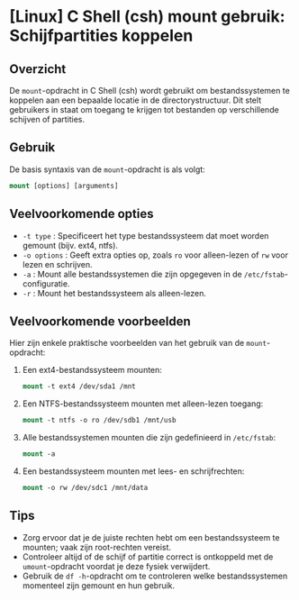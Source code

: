 # [Linux] C Shell (csh) mount gebruik: Schijfpartities koppelen

## Overzicht
De `mount`-opdracht in C Shell (csh) wordt gebruikt om bestandssystemen te koppelen aan een bepaalde locatie in de directorystructuur. Dit stelt gebruikers in staat om toegang te krijgen tot bestanden op verschillende schijven of partities.

## Gebruik
De basis syntaxis van de `mount`-opdracht is als volgt:

```csh
mount [options] [arguments]
```

## Veelvoorkomende opties
- `-t type` : Specificeert het type bestandssysteem dat moet worden gemount (bijv. ext4, ntfs).
- `-o options` : Geeft extra opties op, zoals `ro` voor alleen-lezen of `rw` voor lezen en schrijven.
- `-a` : Mount alle bestandssystemen die zijn opgegeven in de `/etc/fstab`-configuratie.
- `-r` : Mount het bestandssysteem als alleen-lezen.

## Veelvoorkomende voorbeelden
Hier zijn enkele praktische voorbeelden van het gebruik van de `mount`-opdracht:

1. Een ext4-bestandssysteem mounten:
   ```csh
   mount -t ext4 /dev/sda1 /mnt
   ```

2. Een NTFS-bestandssysteem mounten met alleen-lezen toegang:
   ```csh
   mount -t ntfs -o ro /dev/sdb1 /mnt/usb
   ```

3. Alle bestandssystemen mounten die zijn gedefinieerd in `/etc/fstab`:
   ```csh
   mount -a
   ```

4. Een bestandssysteem mounten met lees- en schrijfrechten:
   ```csh
   mount -o rw /dev/sdc1 /mnt/data
   ```

## Tips
- Zorg ervoor dat je de juiste rechten hebt om een bestandssysteem te mounten; vaak zijn root-rechten vereist.
- Controleer altijd of de schijf of partitie correct is ontkoppeld met de `umount`-opdracht voordat je deze fysiek verwijdert.
- Gebruik de `df -h`-opdracht om te controleren welke bestandssystemen momenteel zijn gemount en hun gebruik.